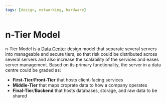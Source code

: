```yaml
---
tags: [design, networking, hardware]
---
```


# n-Tier Model

n-Tier Model is a [Data Center](202210012205.md) design model that separate
several servers into manageable and secure tiers, so that risk could be
distributed across several servers and also increase the scalability of the
services and eases server management. Based on its primary functionality, the
server in a data centre could be graded as:
- **First-Tier**/**Front-Tier** that hosts client-facing services
- **Middle-Tier** that maps croprate data to how a company operates
- **Final-Tier**/**Backend** that hosts databases, storage, and raw data to be
  shared

